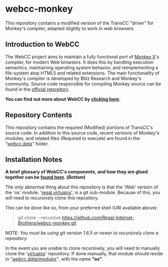 # webcc-monkey
This repository contains a modified version of the TransCC "driver" for Monkey's compiler, adapted slightly to work in web browsers.

## Introduction to WebCC

The WebCC project aims to maintain a fully functional port of [Monkey X](http://www.monkey-x.com/Monkey/about.php)'s compiler, for modern Web browsers. It does this by handling execution semantics, maintaining operating system behavior, and reimplementing a file-system atop HTML5 and related extensions. The main functionality of Monkey's compiler is developed by Blitz Research and Monkey's community. Source code responsible for compiling Monkey source can be found in the [official repository](https://github.com/blitz-research/monkey).

**You can find out more about WebCC by [clicking here](http://regal-internet-brothers.github.io/wccexplain/).**

## Repository Contents

This repository contains the required (Modified) portions of TransCC's source code. In addition to this source code, recent versions of Monkey's modules, and related files (Required to execute) are found in the *"[webcc.data](/webcc.data)"* folder. 

## Installation Notes

**A brief glossary of WebCC's components, and how they are glued together can be [found here](http://regal-internet-brothers.github.io/wccexplain/#source-code-and-setup). (*Bottom*)**

The only abnormal thing about this repository is that the *'Web'* version of the 'os' module, '[regal.virtualos](https://github.com/Regal-Internet-Brothers/virtualos)', is a git sub-module. Because of this, you will need to recursively clone this repository.

This can be done like so, from your preferred shell (URI available above):
> git clone --recursive https://github.com/Regal-Internet-Brothers/webcc-monkey.git

NOTE: *You must be using git version 1.6.5 or newer to recursively clone a repository.*

In the event you are unable to clone recursively, you will need to manually clone the '[virtualos](https://github.com/Regal-Internet-Brothers/virtualos)' repository. If done manually, that module should reside in *"[webcc.data/modules](/webcc.data/modules)"*, with the name **"os"**.

